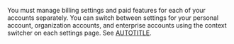 You must manage billing settings and paid features for each of your accounts separately. You can switch between settings for your personal account, organization accounts, and enterprise accounts using the context switcher on each settings page. See [AUTOTITLE](/billing/using-the-billing-platform/about-billing-on-github#switching-between-settings-for-your-different-accounts).
